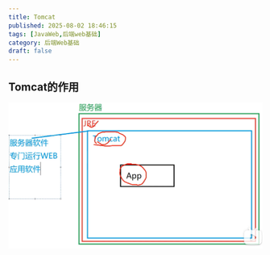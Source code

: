 ```yaml
---
title: Tomcat
published: 2025-08-02 18:46:15
tags: [JavaWeb,后端web基础]
category: 后端Web基础
draft: false
---
```

## Tomcat的作用
![](Tomcat/20250802184647.png)